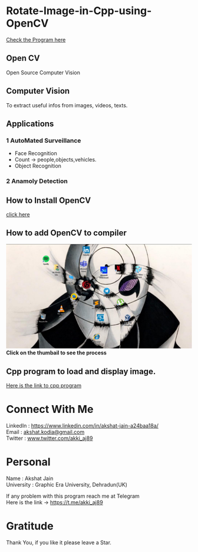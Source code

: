 # Rotate-Image-in-Cpp-using-OpenCV
[Check the Program here](https://github.com/akshatprogrammer/Rotate-Image-in-Cpp-using-OpenCV/tree/main/ImageRotate)
## Open CV
Open Source Computer Vision
## Computer Vision
To extract useful infos from images, videos, texts.
## Applications
### 1 AutoMated Surveillance 
* Face Recognition 
* Count -> people,objects,vehicles.
* Object Recognition 
### 2 Anamoly Detection 

## How to Install OpenCV
[click here](https://sourceforge.net/projects/opencvlibrary/)
## How to add OpenCV to compiler
[![Watch the video](https://github.com/akshatprogrammer/Rotate-Image-in-Cpp-using-OpenCV/blob/main/Videos/Screenshot%2012_20_2020%205_06_00%20PM.png)](https://drive.google.com/file/d/1F4NrxZGJDeu3WIMTyMufzkfoNsWRnBcN/view?usp=sharing)
</br> **Click on the thumbail to see the process**

## Cpp program to load and display image.
[Here is the link to cpp program](https://github.com/akshatprogrammer/Rotate-Image-in-Cpp-using-OpenCV/blob/main/loadAndDisplay.cpp)

# Connect With Me
LinkedIn : https://www.linkedin.com/in/akshat-jain-a24baa18a/<br/>
Email : akshat.kodia@gmail.com<br/>
Twitter : www.twitter.com/akki_aj89<br/>

# Personal
Name : Akshat Jain<br/>
University : Graphic Era University, Dehradun(UK)

If any problem with this program reach me at Telegram<br/>
Here is the link -> https://t.me/akki_aj89

# Gratitude
Thank You, if you like it please leave a Star.
